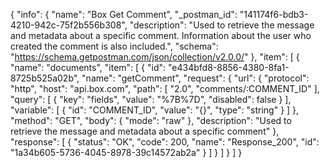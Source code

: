 {
  "info": {
    "name": "Box Get Comment",
    "_postman_id": "141174f6-bdb3-4210-942c-75f2b556b308",
    "description": "Used to retrieve the message and metadata about a specific comment. Information about the user who created the comment is also included.",
    "schema": "https://schema.getpostman.com/json/collection/v2.0.0/"
  },
  "item": [
    {
      "name": "documents",
      "item": [
        {
          "id": "e434bfd8-8856-4380-8fa1-8725b525a02b",
          "name": "getComment",
          "request": {
            "url": {
              "protocol": "http",
              "host": "api.box.com",
              "path": [
                "2.0",
                "comments/:COMMENT_ID"
              ],
              "query": [
                {
                  "key": "fields",
                  "value": "%7B%7D",
                  "disabled": false
                }
              ],
              "variable": [
                {
                  "id": "COMMENT_ID",
                  "value": "{}",
                  "type": "string"
                }
              ]
            },
            "method": "GET",
            "body": {
              "mode": "raw"
            },
            "description": "Used to retrieve the message and metadata about a specific comment"
          },
          "response": [
            {
              "status": "OK",
              "code": 200,
              "name": "Response_200",
              "id": "1a34b605-5736-4045-8978-39c14572ab2a"
            }
          ]
        }
      ]
    }
  ]
}